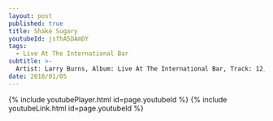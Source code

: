 ```yaml
---
layout: post
published: true
title: Shake Sugary
youtubeId: jsfhA5DAmDY
tags:
  - Live At The International Bar
subtitle: >-
  Artist: Larry Burns, Album: Live At The International Bar, Track: 12, Title Shake Sugary.
date: 2018/01/05
---
```

{% include youtubePlayer.html id=page.youtubeId %}
{% include youtubeLink.html id=page.youtubeId %}